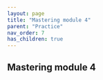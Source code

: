 ```yaml
---
layout: page
title: "Mastering module 4"
parent: "Practice"
nav_order: 7
has_children: true
---
```


## Mastering module 4